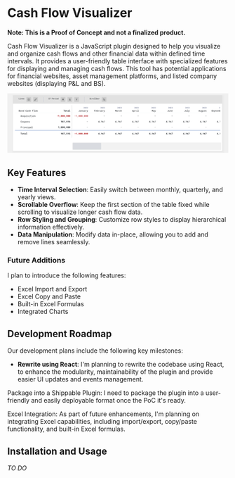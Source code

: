 # Cash Flow Visualizer

**Note: This is a Proof of Concept and not a finalized product.**

Cash Flow Visualizer is a JavaScript plugin designed to help you visualize and organize cash flows and other financial data within defined time intervals. It provides a user-friendly table interface with specialized features for displaying and managing cash flows. This tool has potential applications for financial websites, asset management platforms, and listed company websites (displaying P&L and BS).

![CF Table image](./assets/img/CFViewer_Img.png)

## Key Features
- **Time Interval Selection**: Easily switch between monthly, quarterly, and yearly views.
- **Scrollable Overflow**: Keep the first section of the table fixed while scrolling to visualize longer cash flow data.
- **Row Styling and Grouping**: Customize row styles to display hierarchical information effectively.
- **Data Manipulation**: Modify data in-place, allowing you to add and remove lines seamlessly.

### Future Additions
I plan to introduce the following features:
- Excel Import and Export
- Excel Copy and Paste
- Built-in Excel Formulas
- Integrated Charts


## Development Roadmap
Our development plans include the following key milestones:

- **Rewrite using React**: I'm planning to rewrite the codebase using React, to enhance the modularity, maintainability of the plugin and provide easier UI updates and events management.

Package into a Shippable Plugin: I need to package the plugin into a user-friendly and easily deployable format once the PoC it's ready.

Excel Integration: As part of future enhancements, I'm planning on integrating Excel capabilities, including import/export, copy/paste functionality, and built-in Excel formulas.


## Installation and Usage
*TO DO*